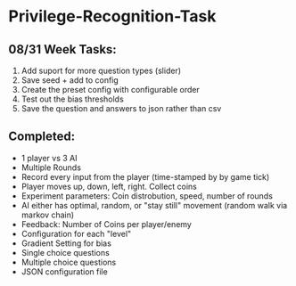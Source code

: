# Privilege-Recognition-Task

## 08/31 Week Tasks:

1. Add suport for more question types (slider)
2. Save seed + add to config
3. Create the preset config with configurable order
4. Test out the bias thresholds
5. Save the question and answers to json rather than csv

## Completed:

- 1 player vs 3 AI
- Multiple Rounds
- Record every input from the player (time-stamped by by game tick)
- Player moves up, down, left, right. Collect coins
- Experiment parameters: Coin distrobution, speed, number of rounds
- AI either has optimal, random, or "stay still" movement (random walk via markov chain)
- Feedback: Number of Coins per player/enemy
- Configuration for each "level"
- Gradient Setting for bias
- Single choice questions
- Multiple choice questions
- JSON configuration file

